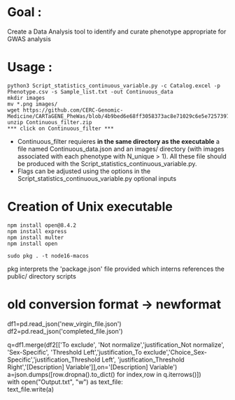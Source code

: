 # Goal : 

Create a Data Analysis tool to identify and curate phenotype appropriate for GWAS analysis

# Usage :
```
python3 Script_statistics_continuous_variable.py -c Catalog.excel -p Phenotype.csv -s Sample_list.txt -out Continuous_data
mkdir images
mv *.png images/
wget https://github.com/CERC-Genomic-Medicine/CARTaGENE_PheWas/blob/4b9bed6e68ff3058373ac8e71029c6e5e7257397/Phenotype_filtering/Continuous/Continuous_filter.zip
unzip Continuous_filter.zip
*** click on Continuous_filter ***
```
* Continuous_filter requieres __in the same directory as the executable__ a file named Continuous_data.json and an images/ directory (with images associated with each phenotype with N_unique > 1). All these file should be produced with the Script_statistics_continuous_variable.py.  
* Flags can be adjusted using the options in the Script_statistics_continuous_variable.py optional inputs



# Creation of Unix executable
```
npm install open@8.4.2  
npm install express  
npm install multer  
npm install open  

sudo pkg . -t node16-macos  
```
pkg interprets the 'package.json' file provided which interns references the public/ directory scripts  


# old conversion format -> newformat

df1=pd.read_json('new_virgin_file.json')  
df2=pd.read_json('completed_file.json')  

q=df1.merge(df2[['To exclude', 'Not normalize','justification_Not normalize', 'Sex-Specific', 'Threshold Left','justification_To exclude','Choice_Sex-Specific','justification_Threshold Left', 'justification_Threshold Right','[Description] Variable']],on='[Description] Variable')  
a=json.dumps([row.dropna().to_dict() for index,row in q.iterrows()])  
with open("Output.txt", "w") as text_file:  
     text_file.write(a)  
